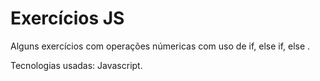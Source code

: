 # Exercícios JS

Alguns exercícios com operações númericas com uso de if, else if, else .

Tecnologias usadas: Javascript. 
